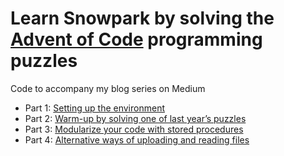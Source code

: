 # Learn Snowpark by solving the [Advent of Code](https://adventofcode.com/) programming puzzles
Code to accompany my blog series on Medium

- Part 1: [Setting up the environment](https://medium.com/@majaf/learn-snowpark-by-solving-the-advent-of-code-programming-puzzles-part-1-a3ced71b375a)
- Part 2: [Warm-up by solving one of last year’s puzzles](https://medium.com/@majaf/learn-snowpark-by-solving-the-advent-of-code-programming-puzzles-part-2-c253d48445bb)
- Part 3: [Modularize your code with stored procedures](https://medium.com/@majaf/learn-snowpark-by-solving-the-advent-of-code-programming-puzzles-part-3-bd60d60cab32)
- Part 4: [Alternative ways of uploading and reading files](https://medium.com/@majaf/learn-snowpark-by-solving-the-advent-of-code-programming-puzzles-part-4-df32a5e850dd)
